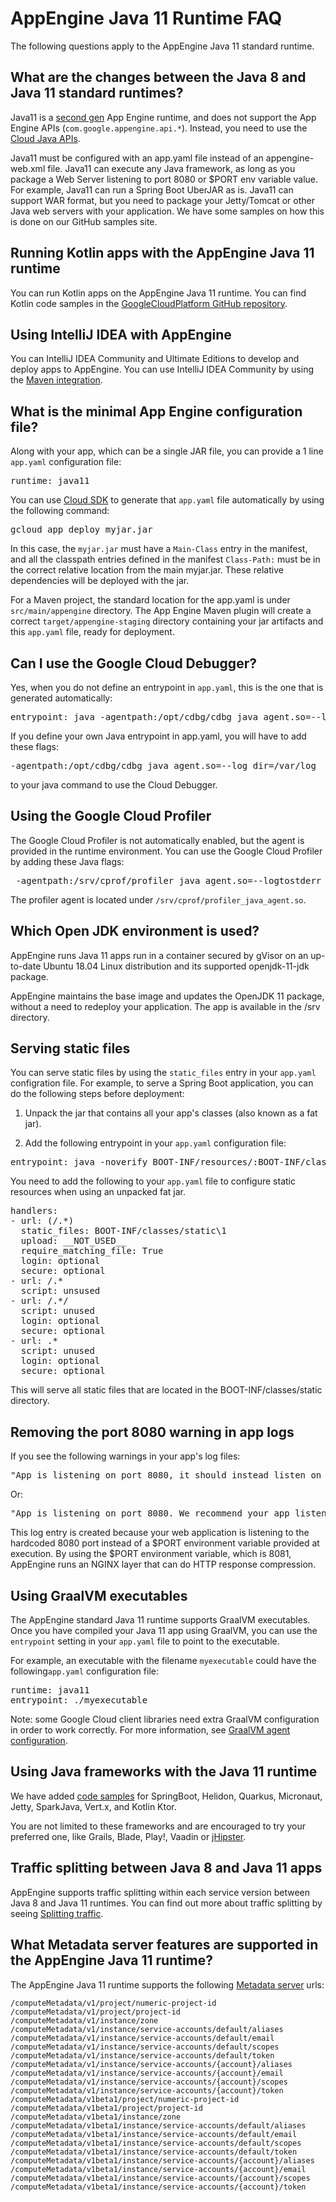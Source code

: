 # AppEngine Java 11 Runtime FAQ

The following questions apply to the AppEngine Java 11 standard runtime.

## What are the changes between the Java 8 and Java 11 standard runtimes?

Java11 is a [second gen](https://cloud.google.com/appengine/docs/standard/runtimes) App Engine runtime, and does not support the App Engine APIs (`com.google.appengine.api.*`).
 Instead, you need to use the [Cloud Java APIs](https://github.com/googleapis/google-cloud-java).

 Java11 must be configured
 with an app.yaml file instead of an appengine-web.xml file.
 Java11 can execute any Java framework, as long as you package a
 Web Server listening to port 8080 or $PORT env variable value.
 For example, Java11 can run a Spring Boot UberJAR as is.
 Java11 can support WAR format, but you need to package your
 Jetty/Tomcat or other Java web servers with your application. We have some samples on
 how this is done on our GitHub samples site.

## Running Kotlin apps with the AppEngine Java 11 runtime

You can run Kotlin apps on the AppEngine Java 11 runtime. You can find
Kotlin code samples in the
[GoogleCloudPlatform GitHub repository](https://github.com/GoogleCloudPlatform/java-docs-samples/tree/master/appengine-java11/kotlin-ktor).

## Using IntelliJ IDEA with AppEngine

You can IntelliJ IDEA Community and Ultimate Editions to develop
and deploy apps to AppEngine. You can use IntelliJ IDEA Community by
using the [Maven integration](/appengine/docs/standard/java/tools/using-maven).


## What is the minimal App Engine configuration file?

Along with your app, which can be a single JAR file, you can provide a 1 line
`app.yaml` configuration file:

<pre class="prettyprint lang-yaml">
runtime: java11
</pre>

You can use [Cloud SDK](/sdk) to generate that `app.yaml` file automatically by
using the following command:

<pre class="lang-sh prettyprint">
gcloud app deploy myjar.jar
</pre>

In this case, the `myjar.jar` must have a `Main-Class` entry in the manifest,
and all the classpath entries defined in the manifest `Class-Path:`
must be in the correct relative location from the main myjar.jar. These relative
dependencies will be deployed with the jar.

For a Maven project, the standard location for the app.yaml is under
`src/main/appengine` directory. The App Engine Maven plugin will
create a correct `target/appengine-staging` directory containing your jar
artifacts and this `app.yaml` file, ready for deployment.

## Can I use the Google Cloud Debugger?

Yes, when you do not define an entrypoint in `app.yaml`, this is the one that is generated automatically:

<pre class="prettyprint lang-yaml">
entrypoint: java -agentpath:/opt/cdbg/cdbg_java_agent.so=--log_dir=/var/log -jar yourjar.jar
</pre>

If you define your own Java entrypoint in app.yaml, you will have to add these flags:

<pre class="lang-sh prettyprint">
-agentpath:/opt/cdbg/cdbg_java_agent.so=--log_dir=/var/log
</pre>

 to your java command to use the Cloud Debugger.


## Using the Google Cloud Profiler

The Google Cloud Profiler is not automatically enabled, but the agent is provided in
the runtime environment. You can use the Google Cloud Profiler by adding these Java
flags:

<pre class="lang-sh prettyprint">
 -agentpath:/srv/cprof/profiler_java_agent.so=--logtostderr
</pre>

The profiler agent is located under `/srv/cprof/profiler_java_agent.so`.

## Which Open JDK environment is used?

AppEngine runs Java 11 apps run in a container secured by gVisor on an
up-to-date Ubuntu 18.04 Linux distribution and its supported openjdk-11-jdk
package.

AppEngine maintains the base image and updates the OpenJDK 11 package,
without a need to redeploy your application. The app is available in the /srv
directory.

## Serving static files

You can serve static files by using the `static_files` entry in your `app.yaml`
configration file. For example, to serve a Spring Boot application, you can do
the following steps before deployment:

1. Unpack the jar that contains all your app's classes (also known as a fat jar).

1. Add the following entrypoint in your `app.yaml` configuration file:

<pre class="prettyprint" suppresswarning="true">
entrypoint: java -noverify BOOT-INF/resources/:BOOT-INF/classes/:BOOT-INF/lib/* com.mycompany.myapp.YOUAPPCLASSNAME
</pre>

You need to add the following to your `app.yaml` file to
configure static resources when using an unpacked fat jar.

<pre class="prettyprint lang-yaml">
handlers:
- url: (/.*)
  static_files: BOOT-INF/classes/static\1
  upload: __NOT_USED__
  require_matching_file: True
  login: optional
  secure: optional
- url: /.*
  script: unsused
- url: /.*/
  script: unused
  login: optional
  secure: optional
- url: .*
  script: unused
  login: optional
  secure: optional
</pre>

This will serve all static files that are located in the
BOOT-INF/classes/static directory.

## Removing the port 8080 warning in app logs

If you see the following warnings in your app's log files:

<pre class="prettyprint" suppresswarning="true">
"App is listening on port 8080, it should instead listen on the port defined by the PORT environment variable. As a consequence, nginx cannot be started. Performance may be degraded. Please listen on the port defined by the PORT environment variable."
</pre>

Or:

<pre class="prettyprint" suppresswarning="true">
"App is listening on port 8080. We recommend your app listen on the port defined by the PORT environment variable to take advantage of an NGINX layer on port 8080."
</pre>

This log entry is created because your web application is listening to the hardcoded 8080 port
instead of a $PORT environment variable provided at execution. By using
the $PORT environment variable, which is 8081, AppEngine runs an NGINX
layer that can do HTTP response compression.

## Using GraalVM executables

The AppEngine standard Java 11 runtime supports GraalVM executables.
Once you have compiled your Java 11 app using GraalVM, you can use the
`entrypoint` setting in your `app.yaml` file to point to the executable.

For example, an executable with the filename `myexecutable` could have the
following`app.yaml` configuration file:

<pre class="prettyprint lang-yaml">
runtime: java11
entrypoint: ./myexecutable
</pre>

Note: some Google Cloud client libraries need extra GraalVM configuration in
order to work correctly. For more information, see
[GraalVM agent configuration](https://github.com/oracle/graal/blob/master/substratevm/CONFIGURE.md).

## Using Java frameworks with the Java 11 runtime

We have added [code samples](https://github.com/GoogleCloudPlatform/java-docs-samples/tree/master/appengine-java11)
for SpringBoot, Helidon, Quarkus, Micronaut, Jetty, SparkJava, Vert.x, and
Kotlin Ktor.

You are not limited to these frameworks and are encouraged to try your
preferred one, like Grails, Blade, Play!, Vaadin or
[jHipster](https://www.jhipster.tech/gcp/).

## Traffic splitting between Java 8 and Java 11 apps

AppEngine supports traffic splitting within each service version
between Java 8 and Java 11 runtimes. You can find out more about traffic
splitting by seeing [Splitting traffic](/appengine/docs/standard/java11/splitting-traffic).


## What Metadata server features are supported in the AppEngine Java 11 runtime?

The AppEngine Java 11 runtime supports the following
[Metadata server](/compute/docs/storing-retrieving-metadata) urls:

    /computeMetadata/v1/project/numeric-project-id
    /computeMetadata/v1/project/project-id
    /computeMetadata/v1/instance/zone
    /computeMetadata/v1/instance/service-accounts/default/aliases
    /computeMetadata/v1/instance/service-accounts/default/email
    /computeMetadata/v1/instance/service-accounts/default/scopes
    /computeMetadata/v1/instance/service-accounts/default/token
    /computeMetadata/v1/instance/service-accounts/{account}/aliases
    /computeMetadata/v1/instance/service-accounts/{account}/email
    /computeMetadata/v1/instance/service-accounts/{account}/scopes
    /computeMetadata/v1/instance/service-accounts/{account}/token
    /computeMetadata/v1beta1/project/numeric-project-id
    /computeMetadata/v1beta1/project/project-id
    /computeMetadata/v1beta1/instance/zone
    /computeMetadata/v1beta1/instance/service-accounts/default/aliases
    /computeMetadata/v1beta1/instance/service-accounts/default/email
    /computeMetadata/v1beta1/instance/service-accounts/default/scopes
    /computeMetadata/v1beta1/instance/service-accounts/default/token
    /computeMetadata/v1beta1/instance/service-accounts/{account}/aliases
    /computeMetadata/v1beta1/instance/service-accounts/{account}/email
    /computeMetadata/v1beta1/instance/service-accounts/{account}/scopes
    /computeMetadata/v1beta1/instance/service-accounts/{account}/token

